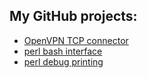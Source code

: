 ## My GitHub projects:

- [OpenVPN TCP connector](openvpn-tcp-connector)
- [perl bash interface](shell-bash)
- [perl debug printing](debug-filter-printexpr)
